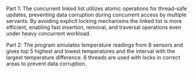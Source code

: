 Part 1:
The concurrent linked list utilizes atomic operations for thread-safe updates, preventing data corruption during concurrent access by multiple servants. By avoiding explicit locking mechanisms the linked list is more efficient, enabling fast insertion, removal, and traversal operations even under heavy concurrent workload.

Part 2:
The program simulates temperature readings from 8 sensors and gives top 5 highest and lowest temperatures and the interval with the largest temperature difference. 8 threads are used with locks in correct areas to prevent data corruption.
